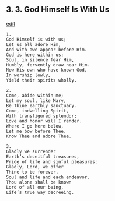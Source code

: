
## 3.  3. God Himself Is With Us
[edit](https://docs.google.com/document/d/1D7kLdP3OchQ4kD7kck1QSpyZCIlLE%2DOM/edit?mode=html)






    1.
    God Himself is with us;
    Let us all adore Him,
    And with awe appear before Him.
    God is here within us;
    Soul, in silence fear Him,
    Humbly, fervently draw near Him.
    Now His own who have known God,
    In worship lowly,
    Yield their spirits wholly.

    2.
    Come, abide within me;
    Let my soul, like Mary,
    Be Thine earthly sanctuary.
    Come, indwelling Spirit,
    With transfigured splendor;
    Love and honor will I render.
    Where I go here below,
    Let me bow before Thee,
    Know Thee and adore Thee.

    3.
    Gladly we surrender
    Earth’s deceitful treasures,
    Pride of life and sinful pleasures:
    Gladly, Lord, we offer
    Thine to be forever,
    Soul and life and each endeavor.
    Thou alone shall be known
    Lord of all our being,
    Life’s true way decreeing.
